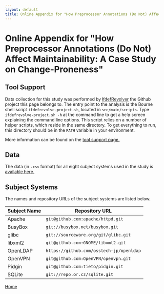 ```yaml
---
layout: default
title: Online Appendix for "How Preprocessor Annotations (Do Not) Affect Maintainability"
---
```

# Online Appendix for "How Preprocessor Annotations (Do Not) Affect Maintainability: A Case Study on Change-Proneness"
  
## Tool Support

Data collection for this study was performed by
[IfdefRevolver](https://github.com/wfenske/IfdefRevolver/)
the Github project this page belongs to.
The entry point to the analysis is the Bourne shell script
`ifdefrevolve-project.sh`, located in `src/main/scripts`.
Type `ifdefrevolve-project.sh -h` at the command line to
get a help screen explaining the command line options.
This script relies on a number of helper scripts, which reside in
the same directory.
To get everything to run, this directory should be in the `PATH`
variable in your environment.

More information can be found on the [tool support page.](toolsupport.html)


## Data
  
The data (in `.csv` format) for all eight subject systems used in the
study is [available here.](data/ifdefs-vs-changes-data.tar.gz)

## Subject Systems

The names and repository URLs of the subject systems are listed below.

Subject Name | Repository URL
------------ | --------------
Apache | `git@github.com:apache/httpd.git`
BusyBox | `git://busybox.net/busybox.git`
glibc | `git://sourceware.org/git/glibc.git`
libxml2 | `git@github.com:GNOME/libxml2.git`
OpenLDAP | `https://github.com/osstech-jp/openldap`
OpenVPN | `git@github.com:OpenVPN/openvpn.git`
Pidgin | `git@github.com:tieto/pidgin.git`
SQLite | `git://repo.or.cz/sqlite.git`
	
[Home](/IfdefRevolver/)
